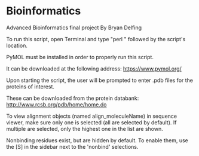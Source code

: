 # Bioinformatics
Advanced Bioinformatics final project 
By Bryan Delfing

To run this script, open Terminal and type "perl " followed by the script's location. 

PyMOL must be installed in order to properly run this script. 

It can be downloaded at the following address: https://www.pymol.org/

Upon starting the script, the user will be prompted to enter .pdb files for the proteins of interest.

These can be downloaded from the protein databank: http://www.rcsb.org/pdb/home/home.do

To view alignment objects (named align_moleculeName) in sequence viewer, make sure only one is selected (all are selected by default). If multiple are selected, only the highest one in the list are shown.

Nonbinding residues exist, but are hidden by default. To enable them, use the [S] in the sidebar next to the 'nonbind' selections.
